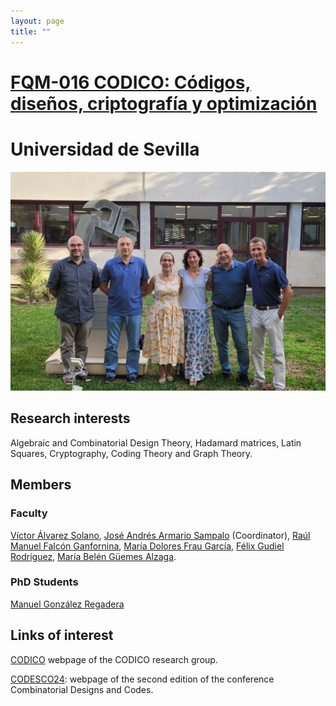 ```yaml
---
layout: page
title: ""
---
```


# [FQM-016 CODICO: Códigos, diseños, criptografía y optimización](https://grupo.us.es/codico/)

# Universidad de Sevilla

![image](/directory-groups/fqm-106.jpg)

## Research interests 

Algebraic and Combinatorial Design Theory, Hadamard matrices, Latin Squares, Cryptography, Coding Theory and Graph Theory.


## Members

### Faculty
[Víctor Álvarez Solano](https://www.us.es/trabaja-en-la-us/directorio/victor-alvarez-solano), [José Andrés Armario Sampalo](https://www.us.es/trabaja-en-la-us/directorio/jose-andres-armario-sampalo) (Coordinator), [Raúl Manuel Falcón Ganfornina](https://www.us.es/trabaja-en-la-us/directorio/raul-manuel-falcon-ganfornina), [María Dolores Frau García](https://www.us.es/trabaja-en-la-us/directorio/maria-dolores-frau-garcia), [Félix Gudiel Rodríguez](https://www.us.es/trabaja-en-la-us/directorio/felix-gudiel-rodriguez), [María Belén Güemes Alzaga](https://www.us.es/trabaja-en-la-us/directorio/maria-belen-guemes-alzaga).

### PhD Students

[Manuel González Regadera](https://investigacion.us.es/sisius/sis_showpub.php?idpers=36294)

## Links of interest

[CODICO](https://grupo.us.es/codico/) webpage of the CODICO research group.

[CODESCO24](https://gestioneventos.us.es/codesco24): webpage of the second edition of the conference Combinatorial Designs and Codes.